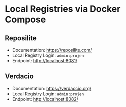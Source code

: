 # Local Registries via Docker Compose

## Reposilite

- Documentation: <https://reposilite.com/>
- Local Registry Login: `admin:projen`
- Endpoint: <http://localhost:8081/>

## Verdacio

- Documentation: <https://verdaccio.org/>
- Local Registry Login: `admin:projen`
- Endpoint: <http://localhost:8082/>
